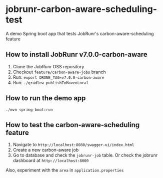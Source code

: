 # jobrunr-carbon-aware-scheduling-test
A demo Spring boot app that tests JobRunr's carbon-aware-scheduling feature

## How to install JobRunr v7.0.0-carbon-aware

1. Clone the JobRunr OSS repository
2. Checkout `feature/carbon-aware-jobs` branch
3. Run: `export DRONE_TAG=v7.0.0-carbon-aware`
4. Run: `./gradlew publishToMavenLocal`


## How to run the demo app

`./mvn spring-boot:run`

## How to test the carbon-aware-scheduling feature

1. Navigate to `http://localhost:8080/swagger-ui/index.html`
2. Create a new carbon-aware job
3. Go to database and check the `jobrunr-job` table. Or check the jobrunr dashboard at `http://localhost:8000`


Also, experiment with the `area` in `application.properties`